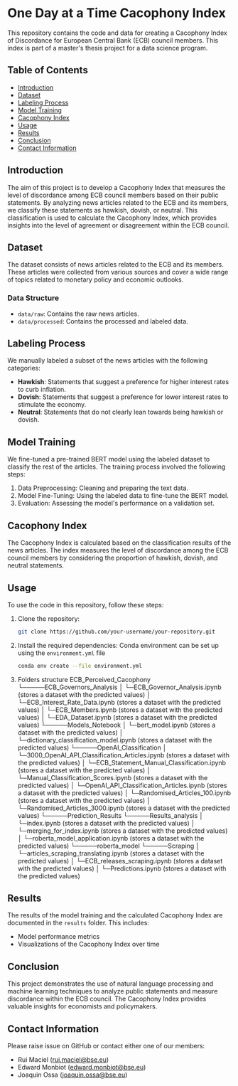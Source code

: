 # One Day at a Time Cacophony Index

This repository contains the code and data for creating a Cacophony Index of Discordance for European Central Bank (ECB) council members. This index is part of a master's thesis project for a data science program.

## Table of Contents

- [Introduction](#introduction)
- [Dataset](#dataset)
- [Labeling Process](#labeling-process)
- [Model Training](#model-training)
- [Cacophony Index](#cacophony-index)
- [Usage](#usage)
- [Results](#results)
- [Conclusion](#conclusion)
- [Contact Information](#contact-information)

## Introduction

The aim of this project is to develop a Cacophony Index that measures the level of discordance among ECB council members based on their public statements. By analyzing news articles related to the ECB and its members, we classify these statements as hawkish, dovish, or neutral. This classification is used to calculate the Cacophony Index, which provides insights into the level of agreement or disagreement within the ECB council.

## Dataset

The dataset consists of news articles related to the ECB and its members. These articles were collected from various sources and cover a wide range of topics related to monetary policy and economic outlooks.

### Data Structure

- `data/raw`: Contains the raw news articles.
- `data/processed`: Contains the processed and labeled data.

## Labeling Process

We manually labeled a subset of the news articles with the following categories:

- **Hawkish**: Statements that suggest a preference for higher interest rates to curb inflation.
- **Dovish**: Statements that suggest a preference for lower interest rates to stimulate the economy.
- **Neutral**: Statements that do not clearly lean towards being hawkish or dovish.

## Model Training

We fine-tuned a pre-trained BERT model using the labeled dataset to classify the rest of the articles. The training process involved the following steps:

1. Data Preprocessing: Cleaning and preparing the text data.
2. Model Fine-Tuning: Using the labeled data to fine-tune the BERT model.
3. Evaluation: Assessing the model's performance on a validation set.

## Cacophony Index

The Cacophony Index is calculated based on the classification results of the news articles. The index measures the level of discordance among the ECB council members by considering the proportion of hawkish, dovish, and neutral statements.

## Usage

To use the code in this repository, follow these steps:

1. Clone the repository:
    ```bash
    git clone https://github.com/your-username/your-repository.git
    ```

2. Install the required dependencies:
    Conda environment can be set up using the ``` environment.yml ``` file
    ```bash
    conda env create --file environment.yml
    ```

3. Folders structure
ECB_Perceived_Cacophony
└─────ECB_Governors_Analysis
│       └─ECB_Governor_Analysis.ipynb (stores a dataset with the predicted values)
│       └─ECB_Interest_Rate_Data.ipynb (stores a dataset with the predicted values)
│       └─ECB_Members.ipynb (stores a dataset with the predicted values)
│       └─EDA_Dataset.ipynb (stores a dataset with the predicted values)
└─────Models_Notebook
│       └─bert_model.ipynb (stores a dataset with the predicted values)
│       └─dictionary_classification_model.ipynb (stores a dataset with the predicted values)
└─────OpenAI_Classification
│       └─3000_OpenAI_API_Classification_Articles.ipynb (stores a dataset with the predicted values)
│       └─ECB_Statement_Manual_Classification.ipynb (stores a dataset with the predicted values)
│       └─Manual_Classification_Scores.ipynb (stores a dataset with the predicted values)
│       └─OpenAI_API_Classification_Articles.ipynb (stores a dataset with the predicted values)
│       └─Randomised_Articles_100.ipynb (stores a dataset with the predicted values)
│       └─Randomised_Articles_3000.ipynb (stores a dataset with the predicted values)
└─────Prediction_Results
└─────Results_analysis
│       └─index.ipynb (stores a dataset with the predicted values)
│       └─merging_for_index.ipynb (stores a dataset with the predicted values)
│       └─roberta_model_application.ipynb (stores a dataset with the predicted values)
└─────roberta_model
└─────Scraping
│       └─articles_scraping_translating.ipynb (stores a dataset with the predicted values)
│       └─ECB_releases_scraping.ipynb (stores a dataset with the predicted values)
│       └─Predictions.ipynb (stores a dataset with the predicted values)

## Results

The results of the model training and the calculated Cacophony Index are documented in the `results` folder. This includes:

- Model performance metrics
- Visualizations of the Cacophony Index over time

## Conclusion

This project demonstrates the use of natural language processing and machine learning techniques to analyze public statements and measure discordance within the ECB council. The Cacophony Index provides valuable insights for economists and policymakers.

## Contact Information

Please raise issue on GitHub or contact either one of our members:
- Rui Maciel (rui.maciel@bse.eu)
- Edward Monbiot (edward.monbiot@bse.eu)
- Joaquin Ossa (joaquin.ossa@bse.eu)